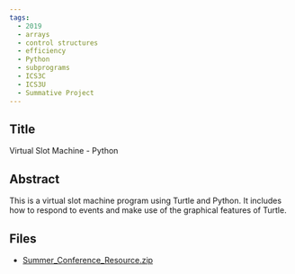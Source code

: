 ```yaml
---
tags:
  - 2019
  - arrays
  - control structures
  - efficiency
  - Python
  - subprograms
  - ICS3C
  - ICS3U
  - Summative Project
---
```

    
## Title

Virtual Slot Machine - Python

## Abstract

This is a virtual slot machine program using Turtle and Python. It includes how to respond to events and make use of the graphical features of Turtle.

## Files

- [Summer_Conference_Resource.zip](resources/2019/John_Osborne/Summer_Conference_Resource.zip)
